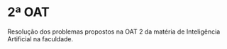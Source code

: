 # 2ª OAT

Resolução dos problemas propostos na OAT 2 da matéria de Inteligência Artificial na faculdade.